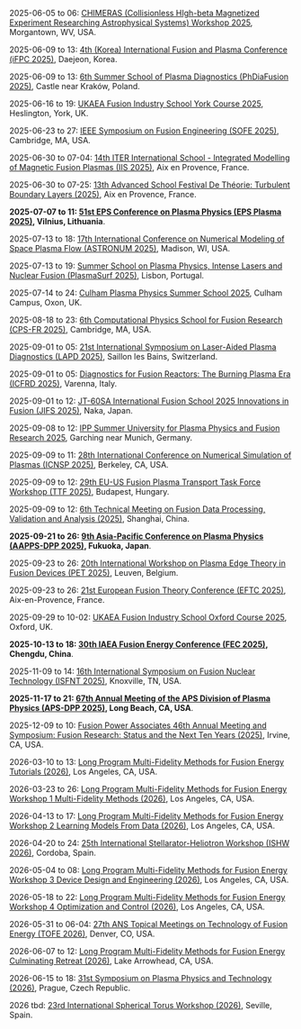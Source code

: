2025-06-05 to 06: [CHIMERAS (Collisionless HIgh-beta Magnetized Experiment Researching Astrophysical Systems) Workshop 2025](https://home.physics.ucla.edu/~sethd/chimeras25wvu/ "CHIMERAS 2025 focuses on collisionless high-beta plasmas, covering magnetic reconnection, turbulence, and astrophysical plasma dynamics. Topics include experimental diagnostics, computational modeling, and applications in solar and astrophysical systems, emphasizing collisionless plasma phenomena."), Morgantown, WV, USA.

2025-06-09 to 13: [4th (Korea) International Fusion and Plasma Conference (iFPC 2025)](https://i-fpc.org/2025/), Daejeon, Korea.

2025-06-09 to 13: [6th Summer School of Plasma Diagnostics (PhDiaFusion 2025)](https://phdia2025.ifj.edu.pl/ "PhDiaFusion 2025 focuses on plasma diagnostics, covering spectroscopy, interferometry, and particle diagnostics. Topics include fusion plasma measurements, diagnostic calibration, and applications in magnetic confinement, emphasizing practical training in plasma diagnostic techniques."), Castle near Kraków, Poland.

2025-06-16 to 19: [UKAEA Fusion Industry School York Course 2025](https://fusion-cdt.ac.uk/fusion-industry-school/ "This course focuses on fusion energy, covering plasma physics, magnetic confinement, and fusion reactor technologies. Topics include tokamak operations, plasma diagnostics, and materials for fusion, emphasizing practical training for industry applications in sustainable energy."), Heslington, York, UK.

2025-06-23 to 27: [IEEE Symposium on Fusion Engineering (SOFE 2025)](https://plasmafusion.eventsair.com/sofe2025/ "SOFE 2025 focuses on fusion engineering, covering magnetic confinement, plasma heating, and reactor design. Topics include tokamak technologies, fusion materials, and diagnostics, with applications in sustainable energy, emphasizing engineering advancements for fusion power."), Cambridge, MA, USA.

2025-06-30 to 07-04: [14th ITER International School - Integrated Modelling of Magnetic Fusion Plasmas (IIS 2025)](https://iis2025.sciencesconf.org/ "IIS 2025 focuses on integrated modeling of magnetic fusion plasmas, covering plasma turbulence, transport, and confinement. Topics include tokamak simulations, diagnostic integration, and applications in fusion reactor design, emphasizing computational and experimental fusion modeling."), Aix en Provence, France.

2025-06-30 to 07-25: [13th Advanced School Festival De Théorie: Turbulent Boundary Layers (2025)](https://festival-theorie.org/ "This school focuses on turbulent boundary layers, covering fluid dynamics, turbulence modeling, and plasma interactions. Topics include boundary layer stability, turbulent transport, and applications in aerodynamics and fusion, emphasizing theoretical and computational turbulence studies."), Aix en Provence, France.

**2025-07-07 to 11: [51st EPS Conference on Plasma Physics (EPS Plasma 2025)](https://epsplasma2025.com "EPS Plasma 2025 focuses on plasma physics, covering magnetic confinement, laser-plasma interactions, and plasma diagnostics. Topics include fusion energy, astrophysical plasmas, and plasma processing, emphasizing experimental, theoretical, and computational advancements in plasma science and applications."), Vilnius, Lithuania**.

2025-07-13 to 18: [17th International Conference on Numerical Modeling of Space Plasma Flow (ASTRONUM 2025)](https://space-science.uah.edu/astronum2025/ "ASTRONUM 2025 focuses on numerical modeling of space plasma flows, covering magnetohydrodynamics, particle-in-cell simulations, and astrophysical plasmas. Topics include solar wind, cosmic rays, and applications in space weather, emphasizing computational plasma physics for astrophysical phenomena."), Madison, WI, USA.

2025-07-13 to 19: [Summer School on Plasma Physics, Intense Lasers and Nuclear Fusion (PlasmaSurf 2025)](https://plasmasurf.tecnico.ulisboa.pt/ "PlasmaSurf 2025 focuses on plasma physics, covering laser-plasma interactions, magnetic confinement, and fusion energy. Topics include plasma diagnostics, inertial fusion, and applications in sustainable energy, emphasizing hands-on training in experimental and computational plasma science."), Lisbon, Portugal.

2025-07-14 to 24: [Culham Plasma Physics Summer School 2025](https://culhamsummerschool.org.uk/ "This summer school focuses on plasma physics, covering magnetic confinement, plasma instabilities, and fusion energy. Topics include tokamak physics, plasma diagnostics, and applications in sustainable energy, emphasizing foundational training in experimental and theoretical plasma science."), Culham Campus, Oxon, UK.

2025-08-18 to 23: [6th Computational Physics School for Fusion Research (CPS-FR 2025)](https://sites.google.com/psfc.mit.edu/cps-fr2025 "CPS-FR 2025 focuses on computational plasma physics, covering magnetohydrodynamics, kinetic simulations, and fusion modeling. Topics include tokamak simulations, plasma turbulence, and applications in fusion energy, emphasizing computational techniques for advancing fusion research and reactor design."), Cambridge, MA, USA.

2025-09-01 to 05: [21st International Symposium on Laser-Aided Plasma Diagnostics (LAPD 2025)](https://lapd21.epfl.ch "LAPD 2025 focuses on laser-aided plasma diagnostics, covering laser spectroscopy, Thomson scattering, and plasma imaging. Topics include applications in fusion research, astrophysical plasmas, and plasma processing, emphasizing advanced laser-based techniques for plasma characterization."), Saillon les Bains, Switzerland.

2025-09-01 to 05: [Diagnostics for Fusion Reactors: The Burning Plasma Era (ICFRD 2025)](https://icpc.it/diagnostics/diagnostics-for-fusion-reactors-the-burning-plasma-era/ "ICFRD 2025 focuses on fusion reactor diagnostics, covering neutron detection, plasma imaging, and magnetic diagnostics. Topics include burning plasma measurements, real-time control, and applications in fusion energy, emphasizing advanced diagnostic techniques for next-generation fusion reactors."), Varenna, Italy.

2025-09-01 to 12: [JT-60SA International Fusion School 2025 Innovations in Fusion (JIFS 2025)](https://indico.euro-fusion.org/event/3385/ "JIFS 2025 focuses on fusion innovations, covering tokamak physics, plasma confinement, and fusion reactor design. Topics include advanced diagnostics, materials for fusion, and applications in sustainable energy, emphasizing training in computational and experimental fusion science."), Naka, Japan.

2025-09-08 to 12: [IPP Summer University for Plasma Physics and Fusion Research 2025](https://www.ipp.mpg.de/summeruni "This summer university focuses on plasma physics and fusion, covering magnetic confinement, plasma instabilities, and fusion diagnostics. Topics include tokamak physics, stellarators, and applications in sustainable energy, emphasizing training in experimental and computational fusion science."), Garching near Munich, Germany.

2025-09-09 to 11: [28th International Conference on Numerical Simulation of Plasmas (ICNSP 2025)](https://pls.llnl.gov/about/events/28th-international-conference-numerical-simulation-plasmas "ICNSP 2025 focuses on numerical plasma simulations, covering particle-in-cell methods, magnetohydrodynamics, and kinetic modeling. Topics include applications in fusion, space plasmas, and plasma processing, emphasizing computational techniques for understanding complex plasma dynamics."), Berkeley, CA, USA.

2025-09-09 to 12: [29th EU-US Fusion Plasma Transport Task Force Workshop (TTF 2025)](https://ttf2025.ek.hun-ren.hu "TTF 2025 focuses on fusion plasma transport, covering turbulence, neoclassical transport, and plasma confinement. Topics include applications in tokamaks, stellarators, and fusion reactor design, emphasizing computational and experimental studies of plasma transport phenomena."), Budapest, Hungary.

2025-09-09 to 12: [6th Technical Meeting on Fusion Data Processing, Validation and Analysis (2025)](https://iaea.org/events/evt2405091 "This meeting focuses on fusion data processing, covering data validation, machine learning, and real-time analysis. Topics include applications in fusion diagnostics, plasma control, and reactor monitoring, emphasizing computational methods for handling large-scale fusion experimental data."), Shanghai, China.

**2025-09-21 to 26: [9th Asia-Pacific Conference on Plasma Physics (AAPPS-DPP 2025)](https://aappsdpp.org/AAPPSDPPF/Meetings.html "AAPPS-DPP 2025 explores plasma physics, covering magnetic confinement, laser-plasma interactions, and astrophysical plasmas. Topics include fusion energy, plasma diagnostics, and applications in materials processing, emphasizing experimental, theoretical, and computational plasma science advancements."), Fukuoka, Japan**.

2025-09-23 to 26: [20th International Workshop on Plasma Edge Theory in Fusion Devices (PET 2025)](https://pet2025.com/ "PET 2025 focuses on plasma edge theory, covering divertor physics, plasma-wall interactions, and edge turbulence. Topics include applications in tokamak and stellarator design, emphasizing computational and theoretical models for optimizing fusion plasma edge conditions."), Leuven, Belgium.

2025-09-23 to 26: [21st European Fusion Theory Conference (EFTC 2025)](https://indico.global/event/13788/ "EFTC 2025 focuses on fusion theory, covering plasma confinement, instabilities, and transport. Topics include applications in magnetic fusion, stellarators, and fusion reactor modeling, emphasizing theoretical and computational advances in fusion plasma physics and technology."), Aix-en-Provence, France.

2025-09-29 to 10-02: [UKAEA Fusion Industry School Oxford Course 2025](https://fusion-cdt.ac.uk/fusion-industry-school/ "This course explores fusion energy, covering plasma physics, magnetic confinement, and reactor design. Topics include tokamak and stellarator technologies, fusion materials, and industrial applications, emphasizing hands-on training in computational and experimental methods for advancing fusion energy development."), Oxford, UK.

**2025-10-13 to 18: [30th IAEA Fusion Energy Conference (FEC 2025)](https://conferences.iaea.org/event/392/ "FEC 2025 explores fusion energy, covering magnetic confinement, inertial fusion, and plasma diagnostics. Topics include tokamak and stellarator advancements, fusion materials, and reactor technologies, emphasizing experimental, theoretical, and computational progress toward sustainable fusion energy."), Chengdu, China**.

2025-11-09 to 14: [16th International Symposium on Fusion Nuclear Technology (ISFNT 2025)](https://isfnt-16.ornl.gov "ISFNT 2025 explores fusion nuclear technology, covering neutronics, tritium breeding, and reactor materials. Topics include applications in fusion power plants, plasma diagnostics, and safety, emphasizing experimental and computational advancements for practical fusion energy systems."), Knoxville, TN, USA.

**2025-11-17 to 21: [67th Annual Meeting of the APS Division of Plasma Physics (APS-DPP 2025)](https://engage.aps.org/dpp/meetings/annual-meeting "APS-DPP 2025 focuses on plasma physics, covering magnetic confinement, laser-plasma interactions, and plasma astrophysics. Topics include fusion energy, plasma diagnostics, and applications in materials processing, emphasizing experimental, theoretical, and computational plasma science advancements."), Long Beach, CA, USA**.

2025-12-09 to 10: [Fusion Power Associates 46th Annual Meeting and Symposium: Fusion Research: Status and the Next Ten Years (2025)](https://fusionpower.org/RegistrationForm.html "This symposium explores fusion research, covering plasma confinement, fusion reactor designs, and materials. Topics include advancements in tokamaks, inertial fusion, and fusion energy roadmaps, emphasizing experimental, theoretical, and computational progress for the next decade of fusion development."), Irvine, CA, USA.

2026-03-10 to 13: [Long Program Multi-Fidelity Methods for Fusion Energy Tutorials (2026)](https://www.ipam.ucla.edu/programs/long-programs/multi-fidelity-methods-for-fusion-energy/?tab=activities "This program explores multi-fidelity methods for fusion energy, covering plasma modeling, uncertainty quantification, and machine learning. Topics include applications in tokamak design, plasma diagnostics, and fusion reactors, emphasizing computational techniques for efficient fusion simulations."), Los Angeles, CA, USA.

2026-03-23 to 26: [Long Program Multi-Fidelity Methods for Fusion Energy Workshop 1 Multi-Fidelity Methods (2026)](https://www.ipam.ucla.edu/programs/long-programs/multi-fidelity-methods-for-fusion-energy/?tab=activities "This workshop explores multi-fidelity methods for fusion, covering low- and high-fidelity plasma models, surrogate modeling, and data fusion. Topics include applications in fusion reactor design and plasma control, emphasizing computational techniques for efficient and accurate fusion simulations."), Los Angeles, CA, USA.

2026-04-13 to 17: [Long Program Multi-Fidelity Methods for Fusion Energy Workshop 2 Learning Models From Data (2026)](https://www.ipam.ucla.edu/programs/long-programs/multi-fidelity-methods-for-fusion-energy/?tab=activities "This workshop explores data-driven multi-fidelity methods for fusion, covering machine learning, Gaussian processes, and model calibration. Topics include applications in plasma diagnostics, fusion reactor optimization, and predictive modeling, emphasizing computational methods for learning from fusion data."), Los Angeles, CA, USA.

2026-04-20 to 24: [25th International Stellarator-Heliotron Workshop (ISHW 2026)](https://ipp.mpg.de/4022808/ISHW "ISHW 2026 focuses on stellarator and heliotron fusion, covering plasma confinement, magnetic field optimization, and turbulence. Topics include applications in fusion reactor design and plasma diagnostics, emphasizing computational and experimental advancements in stellarator-heliotron technologies."), Cordoba, Spain.

2026-05-04 to 08: [Long Program Multi-Fidelity Methods for Fusion Energy Workshop 3 Device Design and Engineering (2026)](https://www.ipam.ucla.edu/programs/long-programs/multi-fidelity-methods-for-fusion-energy/?tab=activities "This workshop explores multi-fidelity methods for fusion device design, covering plasma-material interactions, reactor engineering, and computational modeling. Topics include tokamak and stellarator optimization, emphasizing computational techniques for efficient design and engineering of fusion energy systems."), Los Angeles, CA, USA.

2026-05-18 to 22: [Long Program Multi-Fidelity Methods for Fusion Energy Workshop 4 Optimization and Control (2026)](https://www.ipam.ucla.edu/programs/long-programs/multi-fidelity-methods-for-fusion-energy/?tab=activities "This workshop explores optimization and control in fusion energy, covering multi-fidelity modeling, plasma control, and reactor optimization. Topics include real-time plasma stabilization and fusion device performance, emphasizing computational methods for efficient control and optimization strategies."), Los Angeles, CA, USA.

2026-05-31 to 06-04: [27th ANS Topical Meetings on Technology of Fusion Energy (TOFE 2026)](https://ans.org/meetings/view-398/ "TOFE 2026 focuses on fusion energy technology, covering plasma confinement, neutronics, and reactor systems. Topics include tokamak advancements, fusion materials, and energy extraction, emphasizing experimental and computational progress toward practical fusion power generation."), Denver, CO, USA.

2026-06-07 to 12: [Long Program Multi-Fidelity Methods for Fusion Energy Culminating Retreat (2026)](https://www.ipam.ucla.edu/programs/long-programs/multi-fidelity-methods-for-fusion-energy/?tab=activities "This retreat synthesizes multi-fidelity methods for fusion, covering plasma modeling, reactor design, and uncertainty quantification. Topics include integrating low- and high-fidelity models for fusion energy, emphasizing computational strategies for advancing fusion research and technology development."), Lake Arrowhead, CA, USA.

2026-06-15 to 18: [31st Symposium on Plasma Physics and Technology (2026)](https://www.plasmaconference.cz/ "This symposium explores plasma physics, covering magnetic confinement, plasma diagnostics, and low-temperature plasmas. Topics include fusion energy, plasma processing, and biomedical applications, emphasizing experimental and computational advancements in plasma science and technology."), Prague, Czech Republic.

2026 tbd: [23rd International Spherical Torus Workshop (2026)](https://sites.google.com/a/pppl.gov/iea-st/st-workshops "This workshop focuses on spherical torus fusion, covering plasma confinement, stability, and heating. Topics include spherical tokamak and compact reactor designs, emphasizing experimental and computational advancements for efficient fusion energy development and optimization."), Seville, Spain.

